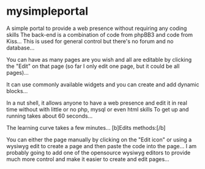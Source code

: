 mysimpleportal
==============

A simple portal to provide a web presence without requiring any coding skills
The back-end is a combination of code from phpBB3 and code from Kiss...
This is used for general control but there's no forum and no database...

You can have as many pages are you wish and all are editable by clicking the "Edit" on that page (so far I only edit one page, but it could be all pages)...

It can use commonly available widgets and you can create and add dynamic blocks...

In a nut shell, it allows anyone to have a web presence and edit it in real time without with little or no php, mysql or even html skills
To get up and running takes about 60 seconds...

The learning curve takes a few minutes...
[b]Edits methods:[/b]

You can either the page manually by clicking on the "Edit icon" or using a wysiwyg edit to create a page and then paste the code into the page... I am probably going to add one of the opensource wysiwyg editors to provide much more control and make it easier to create and edit pages...